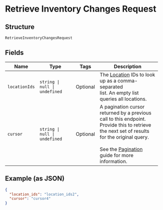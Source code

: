 
# Retrieve Inventory Changes Request

## Structure

`RetrieveInventoryChangesRequest`

## Fields

| Name | Type | Tags | Description |
|  --- | --- | --- | --- |
| `locationIds` | `string \| null \| undefined` | Optional | The [Location](entity:Location) IDs to look up as a comma-separated<br/>list. An empty list queries all locations. |
| `cursor` | `string \| null \| undefined` | Optional | A pagination cursor returned by a previous call to this endpoint.<br/>Provide this to retrieve the next set of results for the original query.<br/><br/>See the [Pagination](https://developer.squareup.com/docs/working-with-apis/pagination) guide for more information. |

## Example (as JSON)

```json
{
  "location_ids": "location_ids2",
  "cursor": "cursor4"
}
```


